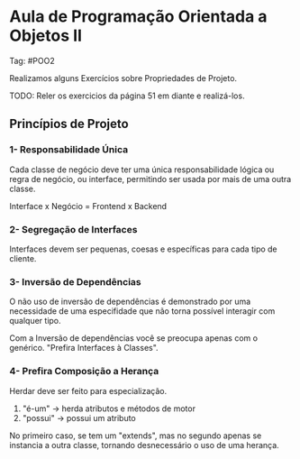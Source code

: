 # Aula de Programação Orientada a Objetos II

Tag: #POO2

Realizamos alguns Exercícios sobre Propriedades de Projeto.

TODO: Reler os exercicios da página 51 em diante e realizá-los.

## Princípios de Projeto

### 1- Responsabilidade Única

Cada classe de negócio deve ter uma única responsabilidade lógica ou regra de negócio, ou interface, permitindo ser usada por mais de uma outra classe.

Interface x Negócio = Frontend x Backend

### 2- Segregação de Interfaces

Interfaces devem ser pequenas, coesas e específicas para cada tipo de cliente.

### 3- Inversão de Dependências

O não uso de inversão de dependências é demonstrado por uma necessidade de uma especifidade que não torna possível interagir com qualquer tipo.

Com a Inversão de dependências você se preocupa apenas com o genérico. "Prefira Interfaces à Classes".

### 4- Prefira Composição a Herança

Herdar deve ser feito para especialização.

1. "é-um" -> herda atributos e métodos de motor
2. "possui" -> possui um atributo

No primeiro caso, se tem um "extends", mas no segundo apenas se instancia a outra classe, tornando desnecessário o uso de uma herança.
